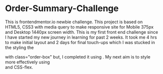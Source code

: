 # Order-Summary-Challenge
This is frontendmentor.io newbie challenge. 
This project is based on HTML5, CSS3 with media query to make responsive site for Mobile 375px and Desktop 1440px screen width.
This is my first front end challenge since I have started my new journey in learning for past 2 weeks.
It took me 4 hrs to make initial layout and 2 days for final touch-ups which I was stucked in the styling the <div> with class="order-box"
but, I completed it using <table>.
My next aim is to style more effectively using <div> and CSS-flex.
